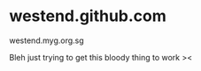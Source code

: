 westend.github.com
==================

westend.myg.org.sg

Bleh just trying to get this bloody thing to work >< 
